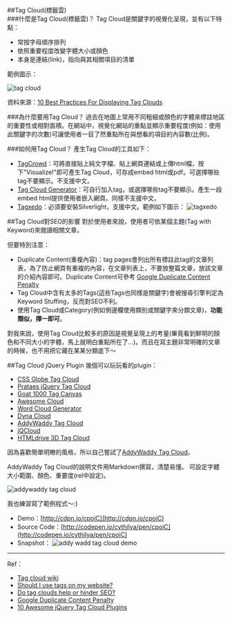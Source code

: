 ##Tag Cloud(標籤雲)	
###什麼是Tag Cloud(標籤雲)？
Tag Cloud是關鍵字的視覺化呈現，並有以下特點：

- 常按字母順序排列
- 依照重要程度改變字體大小或顏色
- 本身是連結(link)，指向與其相關項目的清單

範例圖示：	

![tag cloud](http://www.joelamantia.com/images/blog/best_practices_textcloud.jpg)	

資料來源：[10 Best Practices For Displaying Tag Clouds](http://www.joelamantia.com/tag-clouds/10-best-practices-for-displaying-tag-clouds)	

###為什麼要用Tag Cloud？
過去在地圖上常用不同粗細或顏色的字體來標註地區的重要性或相對面積。在網站中，視覺化網站的重點並顯示重要程度(例如：使用此關鍵字的次數)可讓使用者一目了然重點所在與想看的項目的內容數(比例)。

###如何用Tag Cloud？
產生Tag Cloud的工具如下：

- [TagCrowd](http://tagcrowd.com/)：可將直接貼上純文字檔、貼上網頁連結或上傳html檔，按下"Visualize!"即可產生Tag Cloud，可存成embed html或pdf。可選擇哪些tag不要顯示。不支援中文。
- [Tag Cloud Generator](http://www.tagcloud-generator.com/)：可自行加入tag，或選擇哪些tag不要顯示。產生一段embed html提供使用者嵌入網頁。同樣不支援中文。
- [Tagxedo](http://www.tagxedo.com/)：必須要安裝Silverlight，支援中文。範例如下圖示：
![tagxedo](http://img607.imageshack.us/img607/7453/fscw.png)

##Tag Cloud對SEO的影響
對於使用者來說，使用者可依某個主題(Tag with Keyword)來閱讀相關文章。

但要特別注意：

- Duplicate Content(重複內容)：tag pages會列出所有標註此tag的文章列表，為了防止網頁有重複的內容，在文章列表上，不要放整篇文章，放該文章的介紹內容即可。Duplicate Content可參考 [Google Duplicate Content Penalty](http://www.seo-gold.com/google-duplicate-content-penalty.html)
- Tag Cloud中含有太多的Tags(這些Tags也同樣是關鍵字)會被搜尋引擎判定為Keyword Stuffing，反而對SEO不利。
- 使用Tag Cloud或Category(例如側邊欄使用類別或關鍵字來分類文章)，**功能類似，擇一即可**。

對我來說，使用Tag Cloud比較多的原因是視覺呈現上的考量(畢竟看到鮮明的顏色和不同大小的字體，馬上就明白重點所在了...)。而且在寫主題非常明確的文章的時候，也不用把它藏在某某分類底下～

##Tag Cloud jQuery Plugin
幾個可以玩玩看的plugin：	

- [CSS Globe Tag Cloud](http://cssglobe.com/tag-clouds-styling-and-adding-sort-options)
- [Prataes jQuery Tag Cloud](http://www.pritaeas.net/public/jquery/jquery.tagcloud.0.5.0/index.html)
- [Goat 1000 Tag Canvas](http://www.goat1000.com/tagcanvas.php)
- [Awesome Cloud](http://indyarmy.com/awesomeCloud/)
- [Word Cloud Generator](http://www.jasondavies.com/wordcloud/#http%3A%2F%2Fwww.jasondavies.com%2Fwordtree%2Fcat-in-the-hat.txt)
- [Dyna Cloud](http://johannburkard.de/blog/programming/javascript/dynacloud-a-dynamic-javascript-tag-keyword-cloud-with-jquery.html)
- [AddyWaddy Tag Cloud](http://addywaddy.github.io/jquery.tagcloud.js/)
- [jQCloud](http://primegap.net/2011/03/04/jqcloud-a-jquery-plugin-to-build-neat-word-clouds/)
- [HTMLdrive 3D Tag Cloud](http://www.htmldrive.net/items/show/412/jquery-rotating-3d-tag-cloud)

因為喜歡簡單明瞭的風格，所以自己嘗試了[AddyWaddy Tag Cloud](http://addywaddy.github.io/jquery.tagcloud.js)。	

AddyWaddy Tag Cloud的說明文件用Markdown撰寫，清楚易懂。
可設定字體大小範圍、顏色、重要度(rel中設定)。

![addywaddy tag cloud](http://img849.imageshack.us/img849/8615/96ke.png)
	
我也練習寫了範例程式～:)	

- Demo：[http://cdpn.io/cpoiC](http://cdpn.io/cpoiC)	
- Source Code：[http://codepen.io/cythilya/pen/cpoiC](http://codepen.io/cythilya/pen/cpoiC)
- Snapshot：
![addy wadd tag cloud demo](http://img543.imageshack.us/img543/6416/ws4c.png)
---
Ref：

- [Tag cloud wiki](http://zh.wikipedia.org/wiki/%E6%A0%87%E7%AD%BE%E4%BA%91)
- [Should I use tags on my website?](http://webmaster-land.com/should-i-use-tags-on-my-website/)
- [Do tag clouds help or hinder SEO?](https://www.youtube.com/watch?v=bYPX_ZmhLqg)
- [Google Duplicate Content Penalty](http://www.seo-gold.com/google-duplicate-content-penalty.html)
- [10 Awesome jQuery Tag Cloud Plugins](http://www.websanova.com/blog/jquery/10-awesome-jquery-tag-cloud-plugins#.UmuN2_lmhcY)
